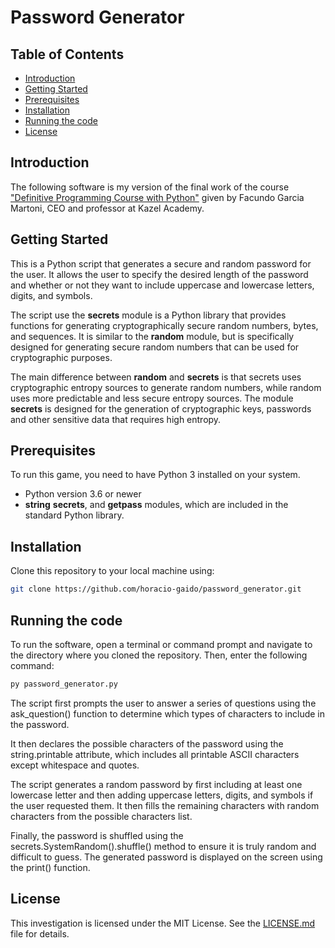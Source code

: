 # Password Generator


## Table of Contents
- [Introduction](#introduction)
- [Getting Started](#getting-started)
- [Prerequisites](#prerequisites)
- [Installation](#installation)
- [Running the code](#running-the-code)
- [License](#license)



## Introduction
The following software is my version of the final work of the course ["Definitive Programming Course with Python"](https://kazel.academy/cursos/python) given by Facundo Garcia Martoni, CEO and professor at Kazel Academy.

## Getting Started
This is a Python script that generates a secure and random password for the user. It allows the user to specify the desired length of the password and whether or not they want to include uppercase and lowercase letters, digits, and symbols. 

The script use the **secrets** module is a Python library that provides functions for generating cryptographically secure random numbers, bytes, and sequences. It is similar to the **random** module, but is specifically designed for generating secure random numbers that can be used for cryptographic purposes.

The main difference between **random** and **secrets** is that secrets uses cryptographic entropy sources to generate random numbers, while random uses more predictable and less secure entropy sources. The module **secrets** is designed for the generation of cryptographic keys, passwords and other sensitive data that requires high entropy.

## Prerequisites
To run this game, you need to have Python 3 installed on your system.
- Python version 3.6 or newer 
- **string** **secrets**, and **getpass** modules, which are included in the standard Python library.

## Installation
Clone this repository to your local machine using:
```sh
git clone https://github.com/horacio-gaido/password_generator.git
```

## Running the code
To run the software, open a terminal or command prompt and navigate to the directory where you cloned the repository. Then, enter the following command:
```sh
py password_generator.py
```

The script first prompts the user to answer a series of questions using the ask_question() function to determine which types of characters to include in the password.

It then declares the possible characters of the password using the string.printable attribute, which includes all printable ASCII characters except whitespace and quotes.

The script generates a random password by first including at least one lowercase letter and then adding uppercase letters, digits, and symbols if the user requested them. It then fills the remaining characters with random characters from the possible characters list.

Finally, the password is shuffled using the secrets.SystemRandom().shuffle() method to ensure it is truly random and difficult to guess. The generated password is displayed on the screen using the print() function.

## License

This investigation is licensed under the MIT License. See the [LICENSE.md](https://github.com/horacio-gaido/password_generator/blob/main/LICENCE.md) file for details.